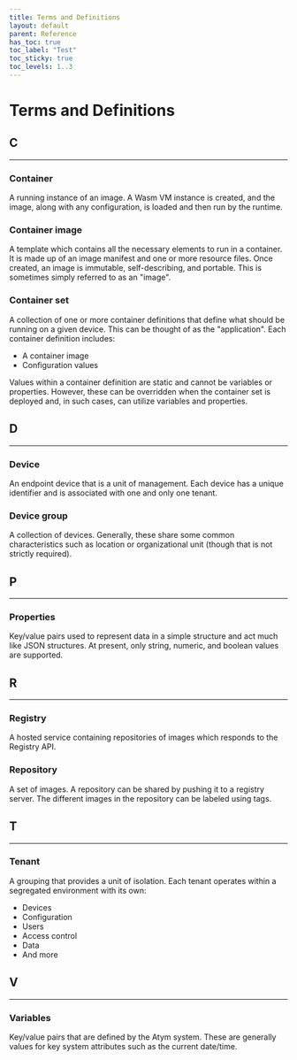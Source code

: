 ```yaml
---
title: Terms and Definitions
layout: default
parent: Reference
has_toc: true
toc_label: "Test"
toc_sticky: true
toc_levels: 1..3
---
```


# Terms and Definitions 

## C
---
### Container
A running instance of an image. A Wasm VM instance is created, and the image, along with any configuration, is loaded and then run by the runtime.

### Container image
A template which contains all the necessary elements to run in a container. It is made up of an image manifest and one or more resource files. Once created, an image is immutable, self-describing, and portable. This is sometimes simply referred to as an "image".

### Container set
A collection of one or more container definitions that define what should be running on a given device. This can be thought of as the "application". Each container definition includes:
- A container image
- Configuration values

Values within a container definition are static and cannot be variables or properties. However, these can be overridden when the container set is deployed and, in such cases, can utilize variables and properties.

## D
---
### Device
An endpoint device that is a unit of management. Each device has a unique identifier and is associated with one and only one tenant.

### Device group
A collection of devices. Generally, these share some common characteristics such as location or organizational unit (though that is not strictly required).

## P
---
### Properties
Key/value pairs used to represent data in a simple structure and act much like JSON structures. At present, only string, numeric, and boolean values are supported.

## R
---
### Registry
A hosted service containing repositories of images which responds to the Registry API.

### Repository
A set of images. A repository can be shared by pushing it to a registry server. The different images in the repository can be labeled using tags.

## T
---
### Tenant
A grouping that provides a unit of isolation. Each tenant operates within a segregated environment with its own:
- Devices
- Configuration
- Users
- Access control
- Data
- And more

## V
---
### Variables
Key/value pairs that are defined by the Atym system. These are generally values for key system attributes such as the current date/time.